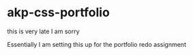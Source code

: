 # akp-css-portfolio

this is very late I am sorry

Essentially I am setting this up for the portfolio redo assignment



